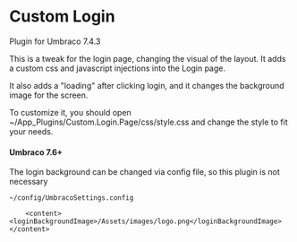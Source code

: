 # Custom Login

Plugin for Umbraco 7.4.3

This is a tweak for the login page, changing the visual of the layout. It adds a custom css and javascript injections into the Login page.

It also adds a "loading" after clicking login, and it changes the background image for the screen.

To customize it, you should open ~/App_Plugins/Custom.Login.Page/css/style.css and change the style to fit your needs.

#### Umbraco 7.6+

The login background can be changed via config file, so this plugin is not necessary

`~/config/UmbracoSettings.config`

		<content><loginBackgroundImage>/Assets/images/logo.png</loginBackgroundImage></content> 

